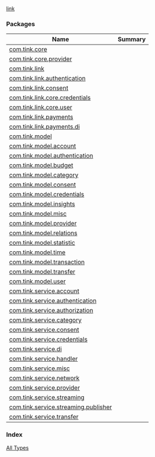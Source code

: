 [link](./index.md)

### Packages

| Name | Summary |
|---|---|
| [com.tink.core](com.tink.core/index.md) |  |
| [com.tink.core.provider](com.tink.core.provider/index.md) |  |
| [com.tink.link](com.tink.link/index.md) |  |
| [com.tink.link.authentication](com.tink.link.authentication/index.md) |  |
| [com.tink.link.consent](com.tink.link.consent/index.md) |  |
| [com.tink.link.core.credentials](com.tink.link.core.credentials/index.md) |  |
| [com.tink.link.core.user](com.tink.link.core.user/index.md) |  |
| [com.tink.link.payments](com.tink.link.payments/index.md) |  |
| [com.tink.link.payments.di](com.tink.link.payments.di/index.md) |  |
| [com.tink.model](com.tink.model/index.md) |  |
| [com.tink.model.account](com.tink.model.account/index.md) |  |
| [com.tink.model.authentication](com.tink.model.authentication/index.md) |  |
| [com.tink.model.budget](com.tink.model.budget/index.md) |  |
| [com.tink.model.category](com.tink.model.category/index.md) |  |
| [com.tink.model.consent](com.tink.model.consent/index.md) |  |
| [com.tink.model.credentials](com.tink.model.credentials/index.md) |  |
| [com.tink.model.insights](com.tink.model.insights/index.md) |  |
| [com.tink.model.misc](com.tink.model.misc/index.md) |  |
| [com.tink.model.provider](com.tink.model.provider/index.md) |  |
| [com.tink.model.relations](com.tink.model.relations/index.md) |  |
| [com.tink.model.statistic](com.tink.model.statistic/index.md) |  |
| [com.tink.model.time](com.tink.model.time/index.md) |  |
| [com.tink.model.transaction](com.tink.model.transaction/index.md) |  |
| [com.tink.model.transfer](com.tink.model.transfer/index.md) |  |
| [com.tink.model.user](com.tink.model.user/index.md) |  |
| [com.tink.service.account](com.tink.service.account/index.md) |  |
| [com.tink.service.authentication](com.tink.service.authentication/index.md) |  |
| [com.tink.service.authorization](com.tink.service.authorization/index.md) |  |
| [com.tink.service.category](com.tink.service.category/index.md) |  |
| [com.tink.service.consent](com.tink.service.consent/index.md) |  |
| [com.tink.service.credentials](com.tink.service.credentials/index.md) |  |
| [com.tink.service.di](com.tink.service.di/index.md) |  |
| [com.tink.service.handler](com.tink.service.handler/index.md) |  |
| [com.tink.service.misc](com.tink.service.misc/index.md) |  |
| [com.tink.service.network](com.tink.service.network/index.md) |  |
| [com.tink.service.provider](com.tink.service.provider/index.md) |  |
| [com.tink.service.streaming](com.tink.service.streaming/index.md) |  |
| [com.tink.service.streaming.publisher](com.tink.service.streaming.publisher/index.md) |  |
| [com.tink.service.transfer](com.tink.service.transfer/index.md) |  |

### Index

[All Types](alltypes/index.md)